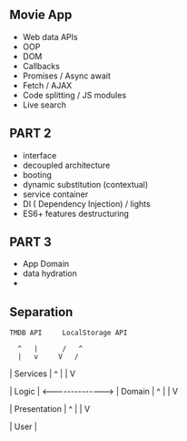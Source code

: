 ## Movie App

- Web data APIs
- OOP
- DOM
- Callbacks
- Promises / Async await
- Fetch / AJAX
- Code splitting / JS modules
- Live search

## PART 2

- interface
- decoupled architecture
- booting
- dynamic substitution (contextual)
- service container
- DI ( Dependency Injection) / lights
- ES6+ features destructuring

## PART 3

- App Domain
- data hydration
-

## Separation

    TMDB API     LocalStorage API

      ^   |      /   ^
      |   v     V   /

| Services |
^ |
| V

| Logic | <--------------> | Domain |
^ |
| V

| Presentation |
^ |
| V

| User |
